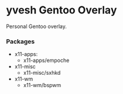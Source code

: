 # yvesh Gentoo Overlay

Personal Gentoo overlay.


### Packages

* x11-apps:
    * x11-apps/empoche
* x11-misc
    * x11-misc/sxhkd
* x11-wm
    * x11-wm/bspwm
